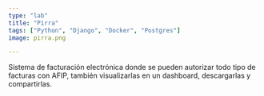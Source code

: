 ```yaml
---
type: "lab"
title: "Pirra"
tags: ["Python", "Django", "Docker", "Postgres"]
image: pirra.png

---
```


Sistema de facturación electrónica donde se pueden autorizar todo tipo de facturas con AFIP, también visualizarlas en un dashboard, descargarlas y compartirlas.